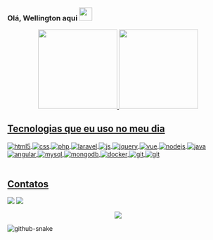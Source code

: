 ### Olá, Wellington aqui  <img src="https://emojis.slackmojis.com/emojis/images/1531849430/4246/blob-sunglasses.gif?1531849430" width="30"/>


<div align="center">
  <a href="https://github.com/wellingtonsc66">
  <img height="180em" src="https://github-readme-stats.vercel.app/api?username=wellingtonsc66&show_icons=true&theme=tokyonight&hide_border=true&include_all_commits=true&count_private=true"/>
  <img height="180em" src="https://github-readme-stats.vercel.app/api/top-langs/?username=wellingtonsc66&layout=compact&langs_count=7&theme=tokyonight"/>
</div>
  
  
## Tecnologias que eu uso no meu dia

<div style="display: inline_block">
  <img align="center" alt="html5" src="https://img.shields.io/badge/HTML5-E34F26?style=for-the-badge&logo=html5&logoColor=white" />
  <img align="center" alt="css" src="https://img.shields.io/badge/CSS3-1572B6?style=for-the-badge&logo=css3&logoColor=white" />
  <img align="center" alt="php" src="https://img.shields.io/badge/PHP-777BB4?style=for-the-badge&logo=php&logoColor=white" />
  <img align="center" alt="laravel" src="https://img.shields.io/badge/Laravel-FF2D20?style=for-the-badge&logo=laravel&logoColor=white" />
  <img align="center" alt="js" src="https://img.shields.io/badge/JavaScript-F7DF1E?style=for-the-badge&logo=javascript&logoColor=white" />
  <img align="center" alt="jquery" src="https://img.shields.io/badge/jQuery-0769AD?style=for-the-badge&logo=jquery&logoColor=white" />
  <img align="center" alt="vue" src="https://img.shields.io/badge/Vue.js-35495E?style=for-the-badge&logo=vue.js&logoColor=4FC08D" />
  <img align="center" alt="nodejs" src="https://img.shields.io/badge/Node.js-43853D?style=for-the-badge&logo=node.js&logoColor=white" />
  <img align="center" alt="java" src="https://img.shields.io/badge/Java-ED8B00?style=for-the-badge&logo=openjdk&logoColor=white" />
  <img align="center" alt="angular" src="https://img.shields.io/badge/Angular-DD0031?style=for-the-badge&logo=angular&logoColor=white" />
  <img align="center" alt="mysql" src="https://img.shields.io/badge/MySQL-00000F?style=for-the-badge&logo=mysql&logoColor=white" />
  <img align="center" alt="mongodb" src="https://img.shields.io/badge/MongoDB-4EA94B?style=for-the-badge&logo=mongodb&logoColor=white" />
  <img align="center" alt="docker" src="https://img.shields.io/badge/Docker-2496ED?style=for-the-badge&logo=docker&logoColor=white" />
  <img align="center" alt="git" src="https://img.shields.io/badge/Git-E34F26?style=for-the-badge&logo=git&logoColor=white" />
  <img align="center" alt="git" src="https://img.shields.io/badge/Go-00ADD8?style=for-the-badge&logo=go&logoColor=white" />
</div><br/>
  
  ## Contatos
  
  <div>
  <a href="https://www.linkedin.com/in/wellington-santos-camilo" target="_blank"><img src="https://img.shields.io/badge/-LinkedIn-%230077B5?style=for-the-badge&logo=linkedin&logoColor=white" target="_blank"></a>
  <a href = "mailto:wellingtonsc66@gmail.com"><img src="https://img.shields.io/badge/-Gmail-%23333?style=for-the-badge&logo=gmail&logoColor=white" target="_blank"></a>
  </div>
   

<p align="center">   <img alingn="center" src="https://profile-counter.glitch.me/wellingtonsc66/count.svg" /></p>

<picture>
  <source media="(prefers-color-scheme: dark)" srcset="https://raw.githubusercontent.com/Wellingtonsc66/wellingtonsc66/output/github-contribution-grid-snake-dark.svg" />
  <source media="(prefers-color-scheme: light)" srcset="https://raw.githubusercontent.com/Wellingtonsc66/wellingtonsc66/output/github-contribution-grid-snake.svg" />
  <img alt="github-snake" src="github-snake.svg" />
</picture>
